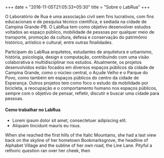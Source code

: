 +++
date = "2016-11-05T21:05:33+05:30"
title = "Sobre o LabRua"
+++

O Laboratório de Rua é uma associação civil sem fins lucrativos, com fins educacionais e de pesquisa técnico científica, e sediada na cidade de Campina Grande-PB. O LabRua tem como objetivo desenvolver estudos voltados ao espaço público, mobilidade de pessoas por qualquer meio de transporte, promoção da cultura, defesa e conservação do patrimônio histórico, artístico e cultural, entre outras finalidades.

Participam do LabRua arquitetos, estudantes de arquitetura e urbanismo, história, psicologia, design e computação, contribuindo com uma visão colaborativa e multidisciplinar nos estudos. Atualmente, os projetos desenvolvidos estão focados em diversos espaços públicos da cidade de Campina Grande, como o núcleo central, o Açude Velho e o Parque do Povo, como também em espaços públicos do centro da cidade de Esperança. Outros projetos tem como foco o estudo da mobilidade por bicicleta, a reocupação e
o comportamento humano nos espaços públicos, sempre com o objetivo de pensar, refletir, discutir e buscar uma cidade para pessoas.


#### Como trabalhar no LabRua

* Lorem ipsum dolor sit amet, consectetuer adipiscing elit.
* Aliquam tincidunt mauris eu risus.

When she reached the first hills of the Italic Mountains, she had a last view back on the skyline of her hometown Bookmarksgrove, the headline of Alphabet Village and the subline of her own road, the Line Lane. Pityful a rethoric question ran over her cheek, then

[1]: /img/about.jpg
